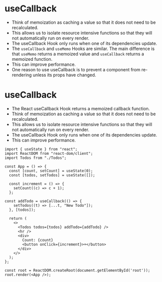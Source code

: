 # useCallback
- Think of memoization as caching a value so that it does not need to be recalculated.
- This allows us to isolate resource intensive functions so that they will not automatically run on every render.
- The useCallback Hook only runs when one of its dependencies update.
- The `useCallback` and `useMemo` Hooks are similar. The main difference is that `useMemo` returns a memoized value and `useCallback` returns a memoized function. 
- This can improve performance.
- One reason to use useCallback is to prevent a component from re-rendering unless its props have changed.

# useCallback

- The React useCallback Hook returns a memoized callback function.
- Think of memoization as caching a value so that it does not need to be recalculated.
- This allows us to isolate resource intensive functions so that they will not automatically run on every render.
- The useCallback Hook only runs when one of its dependencies update.
- This can improve performance.

```
import { useState } from "react";
import ReactDOM from "react-dom/client";
import Todos from "./Todos";

const App = () => {
  const [count, setCount] = useState(0);
  const [todos, setTodos] = useState([]);

  const increment = () => {
    setCount((c) => c + 1);
  };

const addTodo = useCallback(() => {
    setTodos((t) => [...t, "New Todo"]);
  }, [todos]);

  return (
    <>
      <Todos todos={todos} addTodo={addTodo} />
      <hr />
      <div>
        Count: {count}
        <button onClick={increment}>+</button>
      </div>
    </>
  );
};

const root = ReactDOM.createRoot(document.getElementById('root'));
root.render(<App />);
```


